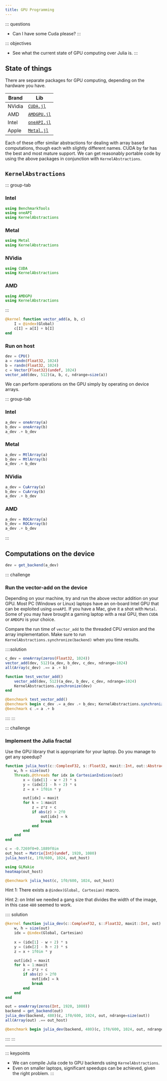 ```yaml
---
title: GPU Programming
---
```


::: questions
- Can I have some Cuda please?
:::

::: objectives
- See what the current state of GPU computing over Julia is.
:::

## State of things

There are separate packages for GPU computing, depending on the hardware you have.

| Brand | Lib |
|---|---|
| NVidia | [`CUDA.jl`](https://github.com/JuliaGPU/CUDA.jl) |
| AMD | [`AMDGPU.jl`](https://github.com/JuliaGPU/AMDGPU.jl) |
| Intel | [`oneAPI.jl`](https://github.com/JuliaGPU/oneAPI.jl) |
| Apple | [`Metal.jl`](https://github.com/JuliaGPU/Metal.jl) |

Each of these offer similar abstractions for dealing with array based computations, though each with slightly different names.
CUDA by far has the best and most mature support. We can get reasonably portable code by using the above packages in conjunction with `KernelAbstractions`.

## `KernelAbstractions`

::: group-tab
### Intel

```julia
using BenchmarkTools
using oneAPI
using KernelAbstractions
```

### Metal

```julia
using Metal
using KernelAbstractions
```

### NVidia

```julia
using CUDA
using KernelAbstractions
```

### AMD

```julia
using AMDGPU
using KernelAbstractions
```
:::


```julia
@kernel function vector_add(a, b, c)
    I = @index(Global)
    c[I] = a[I] + b[I]
end
```

### Run on host

```julia
dev = CPU()
a = randn(Float32, 1024)
b = randn(Float32, 1024)
c = Vector{Float32}(undef, 1024)
vector_add(dev, 512)(a, b, c, ndrange=size(a))
```

We can perform operations on the GPU simply by operating on device arrays.

::: group-tab
### Intel

```julia
a_dev = oneArray(a)
b_dev = oneArray(b)
a_dev .+ b_dev
```

### Metal

```julia
a_dev = MtlArray(a)
b_dev = MtlArray(b)
a_dev .+ b_dev
```

### NVidia

```julia
a_dev = CuArray(a)
b_dev = CuArray(b)
a_dev .+ b_dev
```

### AMD

```julia
a_dev = ROCArray(a)
b_dev = ROCArray(b)
a_dev .+ b_dev
```
:::

## Computations on the device

```julia
dev = get_backend(a_dev)
```

::: challenge
### Run the vector-add on the device
Depending on your machine, try and run the above vector addition on your GPU. Most PC (Windows or Linux) laptops have an on-board Intel GPU that can be exploited using `oneAPI`. If you have a Mac, give it a shot with `Metal`. Some of you may have brought a gaming laptop with a real GPU, then `CUDA` or `AMDGPU` is your choice.

Compare the run time of `vector_add` to the threaded CPU version and the array implementation. Make sure to run `KernelAbstractions.synchronize(backend)` when you time results.

::::solution
```julia
c_dev = oneArray(zeros(Float32, 1024))
vector_add(dev, 512)(a_dev, b_dev, c_dev, ndrange=1024)
all(Array(c_dev) .== a .+ b)

function test_vector_add()
	vector_add(dev, 512)(a_dev, b_dev, c_dev, ndrange=1024)
	KernelAbstractions.synchronize(dev) 
end

@benchmark test_vector_add()
@benchmark begin c_dev .= a_dev .+ b_dev; KernelAbstractions.synchronize(dev) end
@benchmark c .= a .+ b
```
::::
:::

::: challenge
### Implement the Julia fractal

Use the GPU library that is appropriate for your laptop. Do you manage to get any speedup? 

```julia
function julia_host(c::ComplexF32, s::Float32, maxit::Int, out::AbstractMatrix{Int})
	w, h = size(out)
	Threads.@threads for idx in CartesianIndices(out)
		x = (idx[1] - w ÷ 2) * s
		y = (idx[2] - h ÷ 2) * s
		z = x + 1f0im * y

		out[idx] = maxit
		for k = 1:maxit
			z = z*z + c
			if abs(z) > 2f0
				out[idx] = k
				break
			end
		end
	end
end

c = -0.7269f0+0.1889f0im
out_host = Matrix{Int}(undef, 1920, 1080)
julia_host(c, 1f0/600, 1024, out_host)
```

```julia
using GLMakie
heatmap(out_host)
```

```julia
@benchmark julia_host(c, 1f0/600, 1024, out_host)
```

Hint 1: There exists a `@index(Global, Cartesian)` macro.

Hint 2: on Intel we needed a gang size that divides the width of the image, in this case `480` seemed to work.

:::: solution

```julia
@kernel function julia_dev(c::ComplexF32, s::Float32, maxit::Int, out)
	w, h = size(out)
	idx = @index(Global, Cartesian)
	
    x = (idx[1] - w ÷ 2) * s
	y = (idx[2] - h ÷ 2) * s
	z = x + 1f0im * y

	out[idx] = maxit
	for k = 1:maxit
		z = z*z + c
		if abs(z) > 2f0
			out[idx] = k
			break
		end
	end
end
```

```julia
out = oneArray(zeros(Int, 1920, 1080))
backend = get_backend(out)
julia_dev(backend, 480)(c, 1f0/600, 1024, out, ndrange=size(out))
all(Array(out) .== out_host)
```

```julia
@benchmark begin julia_dev(backend, 480)(c, 1f0/600, 1024, out, ndrange=size(out)); KernelAbstractions.synchronize(backend) end
```
::::
:::

---

::: keypoints
- We can compile Julia code to GPU backends using `KernelAbstractions`.
- Even on smaller laptops, significant speedups can be achieved, given the right problem.
:::
